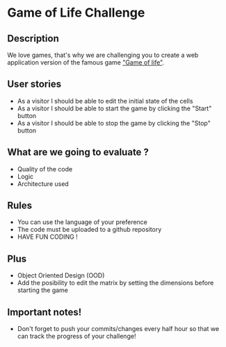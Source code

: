 # Game of Life Challenge

## Description
We love games, that's why we are challenging you to create a web application version of the famous game ["Game of life"](https://en.wikipedia.org/wiki/Conway's_Game_of_Life).

## User stories
* As a visitor I should be able to edit the initial state of the cells
* As a visitor I should be able to start the game by clicking the "Start" button
* As a visitor I should be able to stop the game by clicking the "Stop" button

## What are we going to evaluate ?
* Quality of the code
* Logic
* Architecture used

## Rules
* You can use the language of your preference
* The code must be uploaded to a github repository
* HAVE FUN CODING !

## Plus
* Object Oriented Design (OOD)
* Add the posibility to edit the matrix by setting the dimensions before starting the game

## Important notes!
* Don't forget to push your commits/changes every half hour so that we can track the progress of your challenge!
